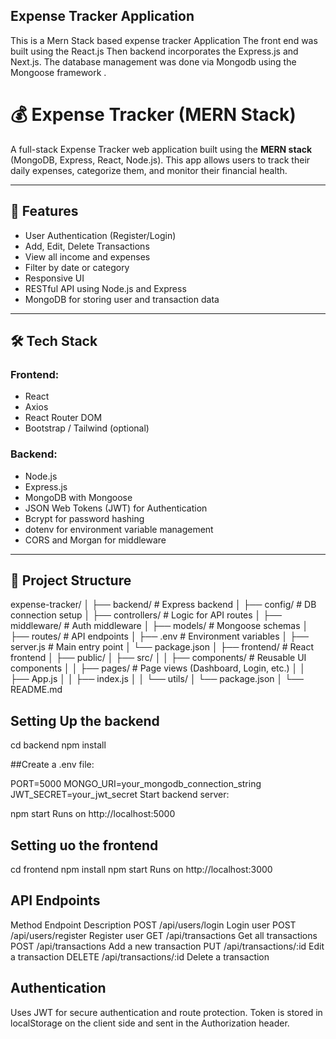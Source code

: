 ## Expense Tracker Application 

This is a Mern Stack based expense tracker Application
The front end was built using the React.js
 Then backend incorporates the Express.js and 
 Next.js. 
 The database management was done via Mongodb
using the Mongoose framework . 



# 💰 Expense Tracker (MERN Stack)

A full-stack Expense Tracker web application built using the **MERN stack** (MongoDB, Express, React, Node.js). This app allows users to track their daily expenses, categorize them, and monitor their financial health.

---

## 🧾 Features

- User Authentication (Register/Login)
- Add, Edit, Delete Transactions
- View all income and expenses
- Filter by date or category
- Responsive UI
- RESTful API using Node.js and Express
- MongoDB for storing user and transaction data

---

## 🛠️ Tech Stack

### Frontend:
- React
- Axios
- React Router DOM
- Bootstrap / Tailwind (optional)

### Backend:
- Node.js
- Express.js
- MongoDB with Mongoose
- JSON Web Tokens (JWT) for Authentication
- Bcrypt for password hashing
- dotenv for environment variable management
- CORS and Morgan for middleware

---

## 📁 Project Structure

expense-tracker/
│
├── backend/ # Express backend
│ ├── config/ # DB connection setup
│ ├── controllers/ # Logic for API routes
│ ├── middleware/ # Auth middleware
│ ├── models/ # Mongoose schemas
│ ├── routes/ # API endpoints
│ ├── .env # Environment variables
│ ├── server.js # Main entry point
│ └── package.json
│
├── frontend/ # React frontend
│ ├── public/
│ ├── src/
│ │ ├── components/ # Reusable UI components
│ │ ├── pages/ # Page views (Dashboard, Login, etc.)
│ │ ├── App.js
│ │ ├── index.js
│ │ └── utils/
│ └── package.json
│
└── README.md

## Setting Up the backend 

cd backend
npm install


##Create a .env file:


PORT=5000
MONGO_URI=your_mongodb_connection_string
JWT_SECRET=your_jwt_secret
Start backend server:


npm start
Runs on http://localhost:5000


## Setting uo the frontend 

cd frontend
npm install
npm start
Runs on http://localhost:3000


## API Endpoints
Method	       Endpoint               	Description
POST	    /api/users/login              	Login user
POST	    /api/users/register	           Register user
GET	     /api/transactions	             Get all transactions
POST	    /api/transactions	             Add a new transaction
PUT	     /api/transactions/:id          Edit a transaction
DELETE  	/api/transactions/:id         	Delete a transaction





## Authentication
Uses JWT for secure authentication and route protection. Token is stored in localStorage on
the client side and sent in the Authorization header.








